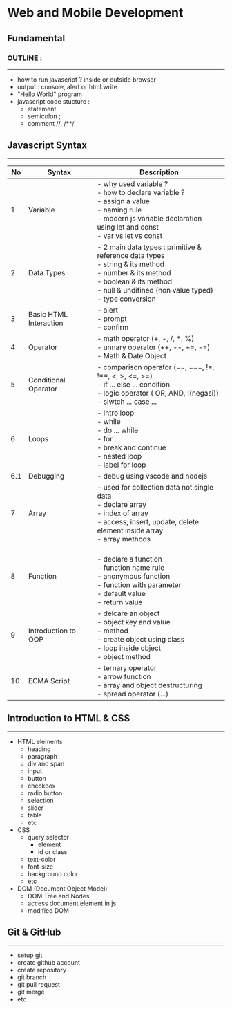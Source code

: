 # Web and Mobile Development 
## Fundamental
### OUTLINE :
---
- how to run javascript ? inside or outside browser
- output : console, alert or html.write
- "Hello World" program
- javascript code stucture :
    - statement
    - semicolon ;
    - comment //, /**/

## Javascript Syntax
---
|   No  | Syntax                | Description |
|  ---  | -----------           | ----------- |
|   1   | Variable              | - why used variable ? <br> - how to declare variable ? <br> - assign a value <br> - naming rule <br> - modern js variable declaration using let and const <br> - var vs let vs const |
|   2   | Data Types             | - 2 main data types : primitive & reference data types <br> - string & its method <br> - number & its method <br> - boolean & its method <br> - null & undifined (non value typed) <br> - type conversion |
|   3   | Basic HTML Interaction | - alert <br> - prompt <br> - confirm |
|   4   | Operator | - math operator (+, -, /, *, %) <br> - unnary operator (++, --, +=, -=) <br> - Math & Date Object |
|   5   | Conditional Operator | - comparison operator (==, ===, !=, !==, <, >, <=, >=) <br> - if ... else ... condition <br> - logic operator ( OR, AND, !(negasi)) <br> - siwtch ... case ... |
|   6   | Loops | - intro loop <br> - while <br> - do ... while <br> - for ... <br> - break and continue <br> - nested loop <br> - label for loop |
|   6.1 | Debugging  | - debug using vscode and nodejs |
|   7   | Array | - used for collection data not single data <br> - declare array <br> - index of array <br> - access, insert, update, delete element inside array <br> - array methods |
|   8   | Function | <br> - declare a function <br> - function name rule <br> - anonymous function <br> - function with parameter <br> - default value <br> - return value |
|   9   | Introduction to OOP | - delcare an object <br> - object key and value <br> - method <br> - create object using class <br> - loop inside object <br> - object method   |
|   10  | ECMA Script   | - ternary operator <br> - arrow function <br> - array and object destructuring <br> - spread operator (...)   |

## Introduction to HTML & CSS
---
- HTML elements
    - heading
    - paragraph
    - div and span
    - input
    - button
    - checkbox
    - radio button
    - selection
    - slider
    - table
    - etc
- CSS
    - query selector
        - element
        - id or class
    - text-color
    - font-size
    - background color
    - etc
- DOM (Document Object Model)
    - DOM Tree and Nodes
    - access document element in js
    - modified DOM
## Git & GitHub
---
- setup git
- create github account
- create repository
- git branch
- git pull request
- git merge
- etc